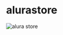 # alurastore

![alura store](https://user-images.githubusercontent.com/99771087/196551927-14f354ad-7402-485d-b46b-522f18ed3506.png)


